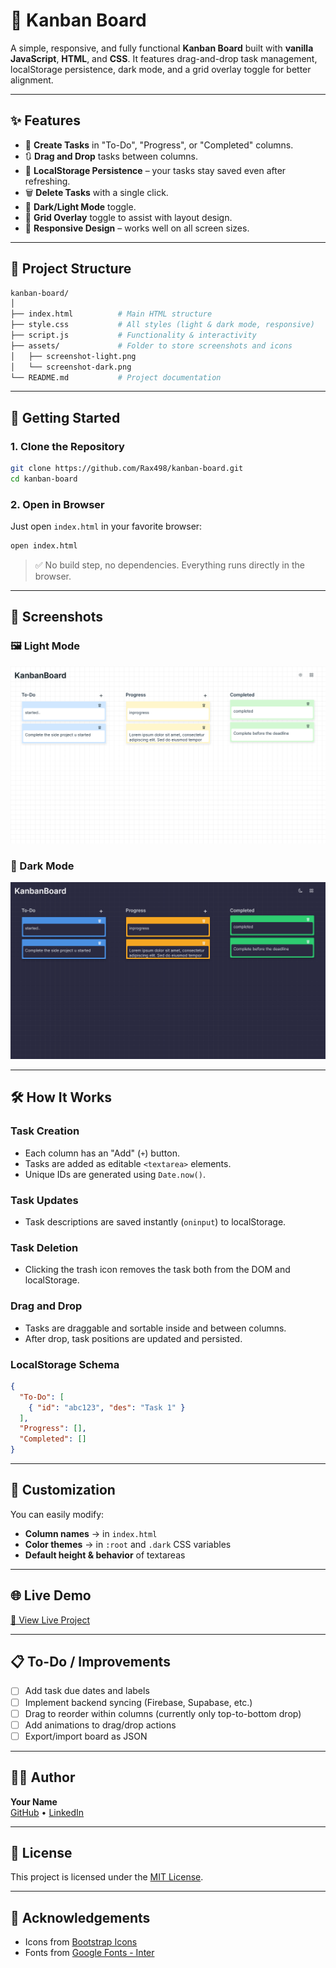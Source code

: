 # 🧩 Kanban Board

A simple, responsive, and fully functional **Kanban Board** built with **vanilla JavaScript**, **HTML**, and **CSS**. It features drag-and-drop task management, localStorage persistence, dark mode, and a grid overlay toggle for better alignment.

---

## ✨ Features

- 📝 **Create Tasks** in "To-Do", "Progress", or "Completed" columns.
- 🔃 **Drag and Drop** tasks between columns.
- 💾 **LocalStorage Persistence** – your tasks stay saved even after refreshing.
- 🗑️ **Delete Tasks** with a single click.
- 🌙 **Dark/Light Mode** toggle.
- 🔳 **Grid Overlay** toggle to assist with layout design.
- 📱 **Responsive Design** – works well on all screen sizes.

---

## 📁 Project Structure

```bash
kanban-board/
│
├── index.html          # Main HTML structure
├── style.css           # All styles (light & dark mode, responsive)
├── script.js           # Functionality & interactivity
├── assets/             # Folder to store screenshots and icons
│   ├── screenshot-light.png
│   └── screenshot-dark.png
└── README.md           # Project documentation
```

---

## 🚀 Getting Started

### 1. Clone the Repository

```bash
git clone https://github.com/Rax498/kanban-board.git
cd kanban-board
```

### 2. Open in Browser

Just open `index.html` in your favorite browser:

```bash
open index.html
```

> ✅ No build step, no dependencies. Everything runs directly in the browser.

---

## 📸 Screenshots

### 🖼 Light Mode
![Light Mode Screenshot](assets/Screenshot-light.png)

### 🌙 Dark Mode
![Dark Mode Screenshot](assets/screenshot-dark.png)

---

## 🛠 How It Works

### Task Creation

- Each column has an "Add" (`+`) button.
- Tasks are added as editable `<textarea>` elements.
- Unique IDs are generated using `Date.now()`.

### Task Updates

- Task descriptions are saved instantly (`oninput`) to localStorage.

### Task Deletion

- Clicking the trash icon removes the task both from the DOM and localStorage.

### Drag and Drop

- Tasks are draggable and sortable inside and between columns.
- After drop, task positions are updated and persisted.

### LocalStorage Schema

```json
{
  "To-Do": [
    { "id": "abc123", "des": "Task 1" }
  ],
  "Progress": [],
  "Completed": []
}
```

---

## 🎨 Customization

You can easily modify:

- **Column names** → in `index.html`
- **Color themes** → in `:root` and `.dark` CSS variables
- **Default height & behavior** of textareas

---

## 🌐 Live Demo

[🔗 View Live Project](https://rax498.github.io/kanban-board/)


---

## 📋 To-Do / Improvements

- [ ] Add task due dates and labels
- [ ] Implement backend syncing (Firebase, Supabase, etc.)
- [ ] Drag to reorder within columns (currently only top-to-bottom drop)
- [ ] Add animations to drag/drop actions
- [ ] Export/import board as JSON

---

## 👨‍💻 Author

**Your Name**  
[GitHub](https://github.com/Rax498) • [LinkedIn](https://linkedin.com/in/rakesh-087a13172)

---

## 📄 License

This project is licensed under the [MIT License](LICENSE).

---

## 🙌 Acknowledgements

- Icons from [Bootstrap Icons](https://icons.getbootstrap.com/)
- Fonts from [Google Fonts - Inter](https://fonts.google.com/specimen/Inter)
